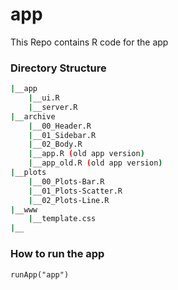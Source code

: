 # app
This Repo contains R code for the app

### Directory Structure
```bash
|__app
    |__ui.R
    |__server.R
|__archive
    |__00_Header.R
    |__01_Sidebar.R
    |__02_Body.R
    |__app.R (old app version)
    |__app_old.R (old app version)
|__plots
    |__00_Plots-Bar.R
    |__01_Plots-Scatter.R
    |__02_Plots-Line.R
|__www
    |__template.css
|__

 ```

### How to run the app
`runApp("app")`

